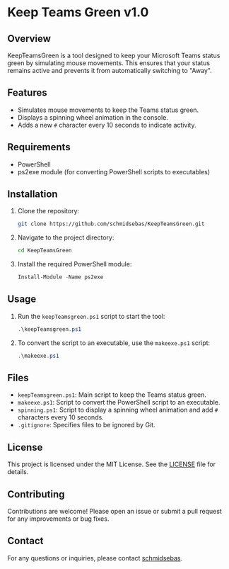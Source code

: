 # Keep Teams Green v1.0

## Overview
KeepTeamsGreen is a tool designed to keep your Microsoft Teams status green by simulating mouse movements. This ensures that your status remains active and prevents it from automatically switching to "Away".

## Features
- Simulates mouse movements to keep the Teams status green.
- Displays a spinning wheel animation in the console.
- Adds a new `#` character every 10 seconds to indicate activity.

## Requirements
- PowerShell
- ps2exe module (for converting PowerShell scripts to executables)

## Installation
1. Clone the repository:
    ```sh
    git clone https://github.com/schmidsebas/KeepTeamsGreen.git
    ```
2. Navigate to the project directory:
    ```sh
    cd KeepTeamsGreen
    ```
3. Install the required PowerShell module:
    ```powershell
    Install-Module -Name ps2exe
    ```

## Usage
1. Run the `keepTeamsgreen.ps1` script to start the tool:
    ```powershell
    .\keepTeamsgreen.ps1
    ```
2. To convert the script to an executable, use the `makeexe.ps1` script:
    ```powershell
    .\makeexe.ps1
    ```

## Files
- `keepTeamsgreen.ps1`: Main script to keep the Teams status green.
- `makeexe.ps1`: Script to convert the PowerShell script to an executable.
- `spinning.ps1`: Script to display a spinning wheel animation and add `#` characters every 10 seconds.
- `.gitignore`: Specifies files to be ignored by Git.

## License
This project is licensed under the MIT License. See the [LICENSE](LICENSE) file for details.

## Contributing
Contributions are welcome! Please open an issue or submit a pull request for any improvements or bug fixes.

## Contact
For any questions or inquiries, please contact [schmidsebas](mailto:schmidsebas@example.com).
